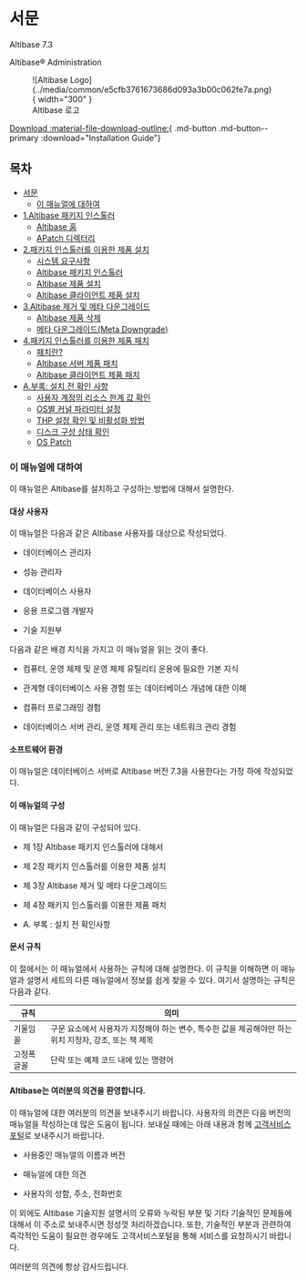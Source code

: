 # 서문

Altibase 7.3

Altibase® Administration

<figure markdown="span">
  ![Altibase Logo](../media/common/e5cfb3761673686d093a3b00c062fe7a.png){ width="300" }
  <figcaption>Altibase 로고</figcaption>
</figure>

[Download :material-file-download-outline:](../pdf/Installation%20Guide.pdf){ .md-button .md-button--primary :download="Installation Guide"}


## 목차

- [서문](#서문)
    - [이 매뉴얼에 대하여](#이-매뉴얼에-대하여)
- [1.Altibase 패키지 인스톨러](1.Altibase-패키지-인스톨러.md)
    - [Altibase 홈](../Installation%20Guide/1.Altibase-패키지-인스톨러.md#altibase-홈)
    - [APatch 디렉터리](../Installation%20Guide/1.Altibase-패키지-인스톨러.md#apatch-디렉터리)
- [2.패키지 인스톨러를 이용한 제품 설치](2.패키지-인스톨러를-이용한-제품-설치.md)
    - [시스템 요구사항](../Installation%20Guide/2.패키지-인스톨러를-이용한-제품-설치.md#시스템-요구사항)
    - [Altibase 패키지 인스톨러](../Installation%20Guide/2.패키지-인스톨러를-이용한-제품-설치.md#altibase-패키지-인스톨러)
    - [Altibase 제품 설치](2.패키지-인스톨러를-이용한-제품-설치.md#altibase-제품-설치)
    - [Altibase 클라이언트 제품 설치](../Installation%20Guide/2.패키지-인스톨러를-이용한-제품-설치.md#altibase-클라이언트-제품-설치)
- [3.Altibase 제거 및 메타 다운그레이드](3.Altibase-제거-및-메타-다운그레이드.md#3altibase-제거-및-메타-다운그레이드)
    - [Altibase 제품 삭제](../Installation%20Guide/3.Altibase-제거-및-메타-다운그레이드.md#altibase-제품-삭제)
    - [메타 다운그레이드(Meta Downgrade)](../Installation%20Guide/3.Altibase-제거-및-메타-다운그레이드.md#메타-다운그레이드meta-downgrade)
- [4.패키지 인스톨러를 이용한 제품 패치](4.패키지-인스톨러를-이용한-제품-패치.md)
    - [패치란?](../Installation%20Guide/4.패키지-인스톨러를-이용한-제품-패치.md#패치란)
    - [Altibase 서버 제품 패치](../Installation%20Guide/4.패키지-인스톨러를-이용한-제품-패치.md#altibase-서버-제품-패치)
    - [Altibase 클라이언트 제품 패치](../Installation%20Guide/4.패키지-인스톨러를-이용한-제품-패치.md#altibase-클라이언트-제품-패치)
- [A.부록: 설치 전 확인 사항](A.부록-설치-전-확인-사항.md)
    - [사용자 계정의 리소스 한계 값 확인](../Installation%20Guide/A.부록-설치-전-확인-사항.md#사용자-계정의-리소스-한계-값-확인)
    - [OS별 커널 파라미터 설정](../Installation%20Guide/A.부록-설치-전-확인-사항.md#os별-커널-파라미터-설정)
    - [THP 설정 확인 및 비활성화 방법](../Installation%20Guide/A.부록-설치-전-확인-사항.md#thp-설정-확인-및-비활성화-방법)
    - [디스크 구성 상태 확인](../Installation%20Guide/A.부록-설치-전-확인-사항.md#디스크-구성-상태-확인)
    - [OS Patch](../Installation%20Guide/A.부록-설치-전-확인-사항.md#os-patch)


### 이 매뉴얼에 대하여

이 매뉴얼은 Altibase를 설치하고 구성하는 방법에 대해서 설명한다.

#### 대상 사용자

이 매뉴얼은 다음과 같은 Altibase 사용자를 대상으로 작성되었다.

-   데이터베이스 관리자

-   성능 관리자

-   데이터베이스 사용자

-   응용 프로그램 개발자

-   기술 지원부

다음과 같은 배경 지식을 가지고 이 매뉴얼을 읽는 것이 좋다.

-   컴퓨터, 운영 체제 및 운영 체제 유틸리티 운용에 필요한 기본 지식

-   관계형 데이터베이스 사용 경험 또는 데이터베이스 개념에 대한 이해

-   컴퓨터 프로그래밍 경험

-   데이터베이스 서버 관리, 운영 체제 관리 또는 네트워크 관리 경험

#### 소프트웨어 환경

이 매뉴얼은 데이터베이스 서버로 Altibase 버전 7.3을 사용한다는 가정 하에 작성되었다.

#### 이 매뉴얼의 구성

이 매뉴얼은 다음과 같이 구성되어 있다.

-   제 1장 Altibase 패키지 인스톨러에 대해서

-   제 2장 패키지 인스톨러를 이용한 제품 설치

-   제 3장 Altibase 제거 및 메타 다운그레이드

-   제 4장 패키지 인스톨러를 이용한 제품 패치

-   A. 부록 : 설치 전 확인사항

#### 문서 규칙

이 절에서는 이 매뉴얼에서 사용하는 규칙에 대해 설명한다. 이 규칙을 이해하면 이 매뉴얼과 설명서 세트의 다른 매뉴얼에서 정보를 쉽게 찾을 수 있다. 여기서 설명하는 규칙은 다음과 같다.

| 규칙        | 의미                                                                                                   |
|-------------|--------------------------------------------------------------------------------------------------------|
| 기울임 꼴   | 구문 요소에서 사용자가 지정해야 하는 변수, 특수한 값을 제공해야만 하는 위치 지정자, 강조, 또는 책 제목 |
| 고정폭 글꼴 | 단락 또는 예제 코드 내에 있는 명령어                                                                   |

#### Altibase는 여러분의 의견을 환영합니다.

이 매뉴얼에 대한 여러분의 의견을 보내주시기 바랍니다. 사용자의 의견은 다음 버전의 매뉴얼을 작성하는데 많은 도움이 됩니다. 보내실 때에는 아래 내용과 함께 [고객서비스포털](http://support.altibase.com/kr/)로 보내주시기 바랍니다.

-   사용중인 매뉴얼의 이름과 버전

-   매뉴얼에 대한 의견

-   사용자의 성함, 주소, 전화번호

이 외에도 Altibase 기술지원 설명서의 오류와 누락된 부분 및 기타 기술적인 문제들에 대해서 이 주소로 보내주시면 정성껏 처리하겠습니다. 또한, 기술적인 부분과 관련하여 즉각적인 도움이 필요한 경우에도 고객서비스포털을 통해 서비스를 요청하시기 바랍니다.

여러분의 의견에 항상 감사드립니다.


